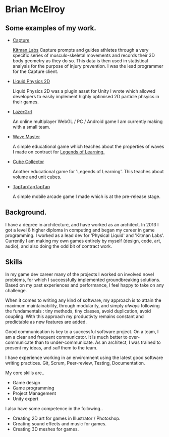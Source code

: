 # Brian McElroy

## Some examples of my work.

* [Capture](https://youtu.be/30xvRLjY0jU)

   [Kitman Labs](https://www.kitmanlabs.com/) Capture prompts and guides athletes through a very specific series of musculo-skeletal movements and records their 3D body geometry as they do so. This data is then used in  statistical analysis for the purpose of injury prevention.
   I was the lead programmer for the Capture client.  
   
* [Liquid Physics 2D](https://youtu.be/9qU3aVAADZY) 
	
	Liquid Physics 2D was a plugin asset for Unity I wrote which allowed developers to easily implement highly optimised 2D particle phsyics in their games. 
	
* [LazerGrrl](https://youtu.be/Zr0A8VcBnYk)

	An online multiplayer WebGL / PC / Android game I am currently making with a small team.
	
* [Wave Master](https://youtu.be/F8nCd9Dje20)

	A simple educational game which teaches about the properties of waves I made on contract for [Legends of Learning.](https://www.legendsoflearning.com/)
	
* [Cube Collector](https://youtu.be/RwbznCCA-Do)

	Another educational game for 'Legends of Learning'. This teaches about volume and unit cubes.
		
* [TapTapTapTapTap](https://youtu.be/D9OVPMaNwfY)

	A simple mobile arcade game I made which is at the pre-release stage.

## Background.

I have a degree in architecture, and have worked as an architect.
In 2013 I got a level 8 higher diploma in computing and began my career in game programming.
I worked as a lead dev for 'Physical Liquid' and 'Kitman Labs'.
Currently I am making my own games entirely by myself (design, code, art, audio), and also doing the odd bit of contract work. 

## Skills

In my game dev career many of the projects I worked on involved novel problems, for which I successfully implemented groundbreaking solutions. Based on my past experiences and performance, I feel happy to take on any challenge.

When it comes to writing any kind of software, my approach is to attain the maximum maintainability, through modularity, and simply *always* following the fundamentals : tiny methods, tiny classes, avoid duplication, avoid coupling.
With this approach my productivty remains constant and predictable as new features are added.

Good communication is key to a successful software project. On a team, I am a clear and frequent communicator. It is much better to over-communicate than to under-communicate.
As an architect, I was trained to present my ideas, and *sell* them to the team.

I have experience working in an enviromnent using the latest good software writing practices. Git, Scrum, Peer-review, Testing, Documentation.  

My core skills are..

* Game design
* Game programming
* Project Management
* Unity expert

I also have some competence in the following..

* Creating 2D art for games in Illustrator / Photoshop.
* Creating sound effects and music for games.
* Creating 3D meshes for games.